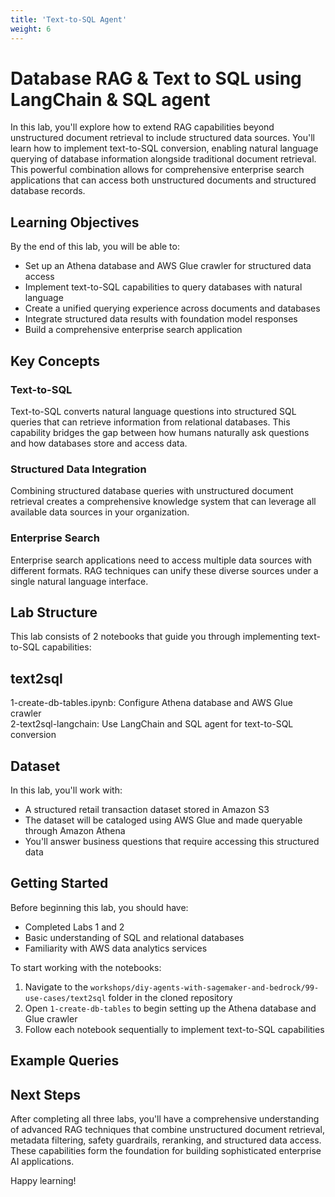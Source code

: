 ```yaml
---
title: 'Text-to-SQL Agent'
weight: 6
---
```


# Database RAG & Text to SQL using LangChain & SQL agent

In this lab, you'll explore how to extend RAG capabilities beyond unstructured document retrieval to include structured data sources. You'll learn how to implement text-to-SQL conversion, enabling natural language querying of database information alongside traditional document retrieval. This powerful combination allows for comprehensive enterprise search applications that can access both unstructured documents and structured database records.

## Learning Objectives

By the end of this lab, you will be able to:

- Set up an Athena database and AWS Glue crawler for structured data access
- Implement text-to-SQL capabilities to query databases with natural language
- Create a unified querying experience across documents and databases
- Integrate structured data results with foundation model responses
- Build a comprehensive enterprise search application

## Key Concepts

### Text-to-SQL

Text-to-SQL converts natural language questions into structured SQL queries that can retrieve information from relational databases. This capability bridges the gap between how humans naturally ask questions and how databases store and access data.

### Structured Data Integration

Combining structured database queries with unstructured document retrieval creates a comprehensive knowledge system that can leverage all available data sources in your organization.

### Enterprise Search

Enterprise search applications need to access multiple data sources with different formats. RAG techniques can unify these diverse sources under a single natural language interface.

## Lab Structure

This lab consists of 2 notebooks that guide you through implementing text-to-SQL capabilities:

## text2sql 

1-create-db-tables.ipynb: Configure Athena database and AWS Glue crawler  
2-text2sql-langchain: Use LangChain and SQL agent for text-to-SQL conversion  

## Dataset

In this lab, you'll work with:
- A structured retail transaction dataset stored in Amazon S3
- The dataset will be cataloged using AWS Glue and made queryable through Amazon Athena
- You'll answer business questions that require accessing this structured data

## Getting Started

Before beginning this lab, you should have:
- Completed Labs 1 and 2
- Basic understanding of SQL and relational databases
- Familiarity with AWS data analytics services

To start working with the notebooks:

1. Navigate to the `workshops/diy-agents-with-sagemaker-and-bedrock/99-use-cases/text2sql` folder in the cloned repository
2. Open `1-create-db-tables` to begin setting up the Athena database and Glue crawler
3. Follow each notebook sequentially to implement text-to-SQL capabilities

## Example Queries

## Next Steps

After completing all three labs, you'll have a comprehensive understanding of advanced RAG techniques that combine unstructured document retrieval, metadata filtering, safety guardrails, reranking, and structured data access. These capabilities form the foundation for building sophisticated enterprise AI applications.

Happy learning!
